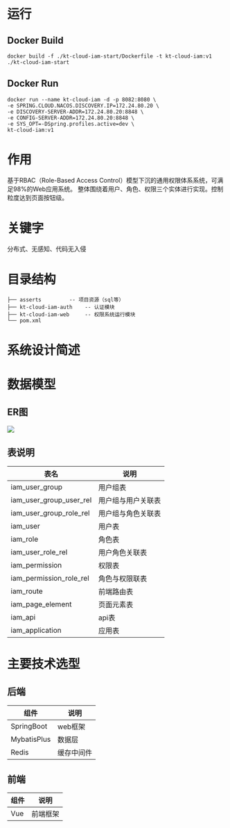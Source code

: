 # 运行

## Docker Build
```shell
docker build -f ./kt-cloud-iam-start/Dockerfile -t kt-cloud-iam:v1 ./kt-cloud-iam-start
```
## Docker Run
```shell
docker run --name kt-cloud-iam -d -p 8082:8080 \
-e SPRING.CLOUD.NACOS.DISCOVERY.IP=172.24.80.20 \
-e DISCOVERY-SERVER-ADDR=172.24.80.20:8848 \
-e CONFIG-SERVER-ADDR=172.24.80.20:8848 \
-e SYS_OPT=-DSpring.profiles.active=dev \
kt-cloud-iam:v1
```
# 作用

基于RBAC（Role-Based Access Control）模型下沉的通用权限体系系统，可满足98%的Web应用系统。 整体围绕着用户、角色、权限三个实体进行实现。控制粒度达到页面按钮级。

# 关键字
分布式、无感知、代码无入侵

# 目录结构

```
├── asserts         -- 项目资源（sql等）
├── kt-cloud-iam-auth    -- 认证模块
├── kt-cloud-iam-web     -- 权限系统运行模块
└── pom.xml

```

# 系统设计简述

# 数据模型

## ER图

![](asserts/kt-cloud-iam-er.png)

## 表说明

| 表名  | 说明 |
| ----- | ---- |
| iam_user_group | 用户组表 |
| iam_user_group_user_rel | 用户组与用户关联表 |
| iam_user_group_role_rel | 用户组与角色关联表 |
| iam_user | 用户表 |
| iam_role | 角色表 |
| iam_user_role_rel | 用户角色关联表 |
| iam_permission | 权限表 |
| iam_permission_role_rel | 角色与权限联表 |
| iam_route | 前端路由表 |
| iam_page_element | 页面元素表 |
| iam_api | api表 |
| iam_application | 应用表 |

# 主要技术选型

## 后端

| 组件  | 说明 |
| ----- | ---- |
| SpringBoot | web框架 |
| MybatisPlus | 数据层 |
| Redis | 缓存中间件 |

## 前端

| 组件  | 说明 |
| ----- | ---- |
| Vue | 前端框架 |